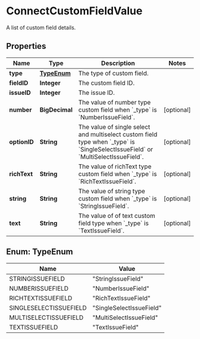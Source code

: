 

# ConnectCustomFieldValue

A list of custom field details.

## Properties

| Name | Type | Description | Notes |
|------------ | ------------- | ------------- | -------------|
|**type** | [**TypeEnum**](#TypeEnum) | The type of custom field. |  |
|**fieldID** | **Integer** | The custom field ID. |  |
|**issueID** | **Integer** | The issue ID. |  |
|**number** | **BigDecimal** | The value of number type custom field when &#x60;_type&#x60; is &#x60;NumberIssueField&#x60;. |  [optional] |
|**optionID** | **String** | The value of single select and multiselect custom field type when &#x60;_type&#x60; is &#x60;SingleSelectIssueField&#x60; or &#x60;MultiSelectIssueField&#x60;. |  [optional] |
|**richText** | **String** | The value of richText type custom field when &#x60;_type&#x60; is &#x60;RichTextIssueField&#x60;. |  [optional] |
|**string** | **String** | The value of string type custom field when &#x60;_type&#x60; is &#x60;StringIssueField&#x60;. |  [optional] |
|**text** | **String** | The value of of text custom field type when &#x60;_type&#x60; is &#x60;TextIssueField&#x60;. |  [optional] |



## Enum: TypeEnum

| Name | Value |
|---- | -----|
| STRINGISSUEFIELD | &quot;StringIssueField&quot; |
| NUMBERISSUEFIELD | &quot;NumberIssueField&quot; |
| RICHTEXTISSUEFIELD | &quot;RichTextIssueField&quot; |
| SINGLESELECTISSUEFIELD | &quot;SingleSelectIssueField&quot; |
| MULTISELECTISSUEFIELD | &quot;MultiSelectIssueField&quot; |
| TEXTISSUEFIELD | &quot;TextIssueField&quot; |




